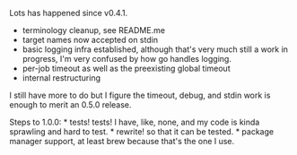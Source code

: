 Lots has happened since v0.4.1.


* terminology cleanup, see README.me
* target names now accepted on stdin
* basic logging infra established,  although that's very much still a work in progress, I'm very confused by how go handles logging.
* per-job timeout as well as the preexisting global timeout
* internal restructuring


I still have more to do but I figure the timeout, debug, and stdin work is enough to merit an 0.5.0 release.

Steps to 1.0.0:
    * tests!  tests!  I have, like, none, and my code is kinda sprawling and hard to test.
    * rewrite! so that it can be tested.
    * package manager support, at least brew because that's the one I use. 
